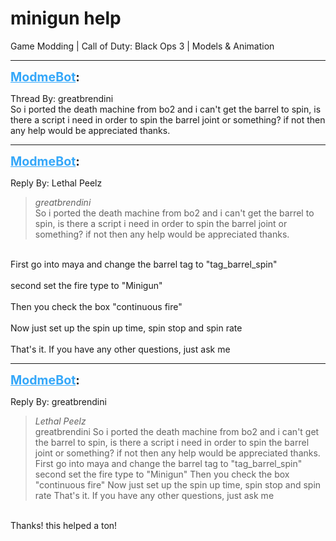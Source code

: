 # minigun help
Game Modding | Call of Duty: Black Ops 3 | Models & Animation

---
<strong style="font-size: 1.4em;"><span style="text-decoration: underline;text-decoration-color: #34a7f9;"><span style="color:#34a7f9;">ModmeBot</span></span>:</strong>

<p>Thread By: greatbrendini<br />So i ported the death machine from bo2 and i can&#39;t get the barrel to spin, is there a script i need in order to spin the barrel joint or something? if not then any help would be appreciated thanks.</p>

---
<strong style="font-size: 1.4em;"><span style="text-decoration: underline;text-decoration-color: #34a7f9;"><span style="color:#34a7f9;">ModmeBot</span></span>:</strong>

<p>Reply By: Lethal Peelz<br /><blockquote><em>greatbrendini</em><br />So i ported the death machine from bo2 and i can&#39;t get the barrel to spin, is there a script i need in order to spin the barrel joint or something? if not then any help would be appreciated thanks.  </blockquote><br />First go into maya and change the barrel tag to &quot;tag_barrel_spin&quot;<br /> <br />second set the fire type to &quot;Minigun&quot;<br /> <br />Then you check the box &quot;continuous fire&quot;<br /> <br />Now just set up the spin up time, spin stop and spin rate<br /> <br />That&#39;s it. If you have any other questions, just ask me</p>

---
<strong style="font-size: 1.4em;"><span style="text-decoration: underline;text-decoration-color: #34a7f9;"><span style="color:#34a7f9;">ModmeBot</span></span>:</strong>

<p>Reply By: greatbrendini<br /><blockquote><em>Lethal Peelz</em><br />greatbrendini So i ported the death machine from bo2 and i can&#39;t get the barrel to spin, is there a script i need in order to spin the barrel joint or something? if not then any help would be appreciated thanks.   First go into maya and change the barrel tag to &quot;tag_barrel_spin&quot;   second set the fire type to &quot;Minigun&quot;   Then you check the box &quot;continuous fire&quot;   Now just set up the spin up time, spin stop and spin rate   That&#39;s it. If you have any other questions, just ask me</blockquote><br />Thanks! this helped a ton!</p>

